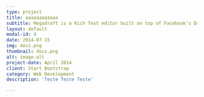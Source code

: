 ```yaml
---
type: project
title: aaaaaaaaaaaa
subtitle: Megadraft is a Rich Text editor built on top of Facebook's Draft.JS featuring a nice default base of components and extensibility.
layout: default
modal-id: 4
date: 2014-07-15
img: docs.png
thumbnail: docs.png
alt: image-alt
project-date: April 2014
client: Start Bootstrap
category: Web Development
description: 'Teste Teste Teste'

---
```

